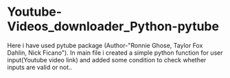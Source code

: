 # Youtube-Videos_downloader_Python-pytube
Here i have used pytube package (Author-"Ronnie Ghose, Taylor Fox Dahlin, Nick Ficano").
In main file i created a simple python function for user input(Youtube video link) and added some condition to check whether inputs are valid or not..
